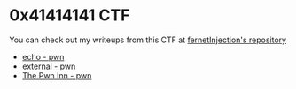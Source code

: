 # 0x41414141 CTF

You can check out my writeups from this CTF at [fernetInjection's repository](https://github.com/fernetInjection/Writeups/tree/main/20210126%20ctfd.offshift.io)

- [echo - pwn](https://github.com/fernetInjection/Writeups/blob/main/20210126%20ctfd.offshift.io/echo/readme.md)
- [external - pwn](https://github.com/fernetInjection/Writeups/blob/main/20210126%20ctfd.offshift.io/external/readme.md)
- [The Pwn Inn - pwn](https://github.com/fernetInjection/Writeups/blob/main/20210126%20ctfd.offshift.io/ThePwnInn/readme.md)
